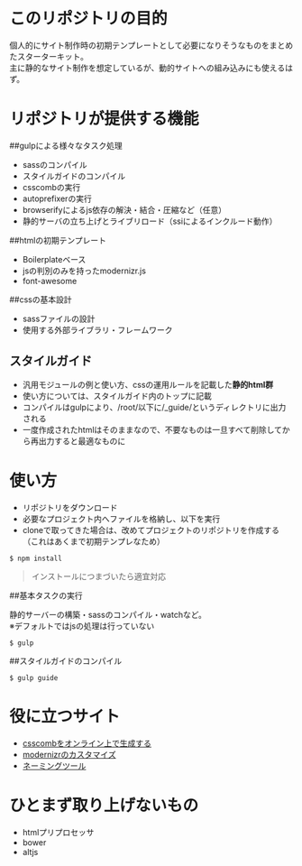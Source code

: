 # このリポジトリの目的

個人的にサイト制作時の初期テンプレートとして必要になりそうなものをまとめたスターターキット。  
主に静的なサイト制作を想定しているが、動的サイトへの組み込みにも使えるはず。





# リポジトリが提供する機能

##gulpによる様々なタスク処理

- sassのコンパイル
- スタイルガイドのコンパイル
- csscombの実行
- autoprefixerの実行
- browserifyによるjs依存の解決・結合・圧縮など（任意）
- 静的サーバの立ち上げとライブリロード（ssiによるインクルード動作）

##htmlの初期テンプレート

- Boilerplateベース
- jsの判別のみを持ったmodernizr.js
- font-awesome

##cssの基本設計

- sassファイルの設計
- 使用する外部ライブラリ・フレームワーク

## スタイルガイド

- 汎用モジュールの例と使い方、cssの運用ルールを記載した**静的html群**
- 使い方については、スタイルガイド内のトップに記載
- コンパイルはgulpにより、/root/以下に/_guide/というディレクトリに出力される
- 一度作成されたhtmlはそのままなので、不要なものは一旦すべて削除してから再出力すると最適なものに





# 使い方

- リポジトリをダウンロード
- 必要なプロジェクト内へファイルを格納し、以下を実行
- cloneで取ってきた場合は、改めてプロジェクトのリポジトリを作成する（これはあくまで初期テンプレなため）

```
$ npm install
```

> インストールにつまづいたら適宜対応

##基本タスクの実行

静的サーバーの構築・sassのコンパイル・watchなど。  
※デフォルトではjsの処理は行っていない

```
$ gulp
```

##スタイルガイドのコンパイル

```
$ gulp guide
```





# 役に立つサイト

- [csscombをオンライン上で生成する](http://csscomb.com/config)
- [modernizrのカスタマイズ](https://modernizr.com/)
- [ネーミングツール](https://codic.jp/)




# ひとまず取り上げないもの

- htmlプリプロセッサ
- bower
- altjs

